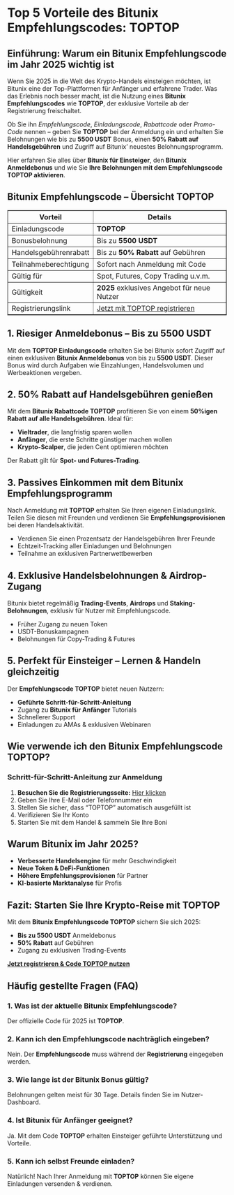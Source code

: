 <h1>Top 5 Vorteile des Bitunix Empfehlungscodes: TOPTOP</h1>

<h2>Einführung: Warum ein Bitunix Empfehlungscode im Jahr 2025 wichtig ist</h2>
<p>Wenn Sie 2025 in die Welt des Krypto-Handels einsteigen möchten, ist Bitunix eine der Top-Plattformen für Anfänger und erfahrene Trader. Was das Erlebnis noch besser macht, ist die Nutzung eines <strong>Bitunix Empfehlungscodes</strong> wie <strong>TOPTOP</strong>, der exklusive Vorteile ab der Registrierung freischaltet.</p>
<p>Ob Sie ihn <em>Empfehlungscode</em>, <em>Einladungscode</em>, <em>Rabattcode</em> oder <em>Promo-Code</em> nennen – geben Sie <strong>TOPTOP</strong> bei der Anmeldung ein und erhalten Sie Belohnungen wie bis zu <strong>5500 USDT</strong> Bonus, einen <strong>50% Rabatt auf Handelsgebühren</strong> und Zugriff auf Bitunix’ neuestes Belohnungsprogramm.</p>
<p>Hier erfahren Sie alles über <strong>Bitunix für Einsteiger</strong>, den <strong>Bitunix Anmeldebonus</strong> und wie Sie <strong>Ihre Belohnungen mit dem Empfehlungscode TOPTOP aktivieren</strong>.</p>

<h2>Bitunix Empfehlungscode – Übersicht TOPTOP</h2>
<table border="1" cellpadding="8" cellspacing="0">
<tr>
<th>Vorteil</th>
<th>Details</th>
</tr>
<tr>
<td>Einladungscode</td>
<td><strong>TOPTOP</strong></td>
</tr>
<tr>
<td>Bonusbelohnung</td>
<td>Bis zu <strong>5500 USDT</strong></td>
</tr>
<tr>
<td>Handelsgebührenrabatt</td>
<td>Bis zu <strong>50% Rabatt</strong> auf Gebühren</td>
</tr>
<tr>
<td>Teilnahmeberechtigung</td>
<td>Sofort nach Anmeldung mit Code</td>
</tr>
<tr>
<td>Gültig für</td>
<td>Spot, Futures, Copy Trading u.v.m.</td>
</tr>
<tr>
<td>Gültigkeit</td>
<td><strong>2025</strong> exklusives Angebot für neue Nutzer</td>
</tr>
<tr>
<td>Registrierungslink</td>
<td><a href="https://www.bitunix.com/register?vipCode=TOPTOP" target="_blank">Jetzt mit TOPTOP registrieren</a></td>
</tr>
</table>

<h2>1. Riesiger Anmeldebonus – Bis zu 5500 USDT</h2>
<p>Mit dem <strong>TOPTOP Einladungscode</strong> erhalten Sie bei Bitunix sofort Zugriff auf einen exklusiven <strong>Bitunix Anmeldebonus</strong> von bis zu <strong>5500 USDT</strong>. Dieser Bonus wird durch Aufgaben wie Einzahlungen, Handelsvolumen und Werbeaktionen vergeben.</p>

<h2>2. 50% Rabatt auf Handelsgebühren genießen</h2>
<p>Mit dem <strong>Bitunix Rabattcode TOPTOP</strong> profitieren Sie von einem <strong>50%igen Rabatt auf alle Handelsgebühren</strong>. Ideal für:</p>
<ul>
<li><strong>Vieltrader</strong>, die langfristig sparen wollen</li>
<li><strong>Anfänger</strong>, die erste Schritte günstiger machen wollen</li>
<li><strong>Krypto-Scalper</strong>, die jeden Cent optimieren möchten</li>
</ul>
<p>Der Rabatt gilt für <strong>Spot- und Futures-Trading</strong>.</p>

<h2>3. Passives Einkommen mit dem Bitunix Empfehlungsprogramm</h2>
<p>Nach Anmeldung mit <strong>TOPTOP</strong> erhalten Sie Ihren eigenen Einladungslink. Teilen Sie diesen mit Freunden und verdienen Sie <strong>Empfehlungsprovisionen</strong> bei deren Handelsaktivität.</p>
<ul>
<li>Verdienen Sie einen Prozentsatz der Handelsgebühren Ihrer Freunde</li>
<li>Echtzeit-Tracking aller Einladungen und Belohnungen</li>
<li>Teilnahme an exklusiven Partnerwettbewerben</li>
</ul>

<h2>4. Exklusive Handelsbelohnungen & Airdrop-Zugang</h2>
<p>Bitunix bietet regelmäßig <strong>Trading-Events</strong>, <strong>Airdrops</strong> und <strong>Staking-Belohnungen</strong>, exklusiv für Nutzer mit Empfehlungscode.</p>
<ul>
<li>Früher Zugang zu neuen Token</li>
<li>USDT-Bonuskampagnen</li>
<li>Belohnungen für Copy-Trading & Futures</li>
</ul>

<h2>5. Perfekt für Einsteiger – Lernen & Handeln gleichzeitig</h2>
<p>Der <strong>Empfehlungscode TOPTOP</strong> bietet neuen Nutzern:</p>
<ul>
<li><strong>Geführte Schritt-für-Schritt-Anleitung</strong></li>
<li>Zugang zu <strong>Bitunix für Anfänger</strong> Tutorials</li>
<li>Schnellerer Support</li>
<li>Einladungen zu AMAs & exklusiven Webinaren</li>
</ul>

<h2>Wie verwende ich den Bitunix Empfehlungscode TOPTOP?</h2>

<h3>Schritt-für-Schritt-Anleitung zur Anmeldung</h3>
<ol>
<li><strong>Besuchen Sie die Registrierungsseite:</strong> <a href="https://www.bitunix.com/register?vipCode=TOPTOP" target="_blank">Hier klicken</a></li>
<li>Geben Sie Ihre E-Mail oder Telefonnummer ein</li>
<li>Stellen Sie sicher, dass “TOPTOP” automatisch ausgefüllt ist</li>
<li>Verifizieren Sie Ihr Konto</li>
<li>Starten Sie mit dem Handel & sammeln Sie Ihre Boni</li>
</ol>

<h2>Warum Bitunix im Jahr 2025?</h2>
<ul>
<li><strong>Verbesserte Handelsengine</strong> für mehr Geschwindigkeit</li>
<li><strong>Neue Token & DeFi-Funktionen</strong></li>
<li><strong>Höhere Empfehlungsprovisionen</strong> für Partner</li>
<li><strong>KI-basierte Marktanalyse</strong> für Profis</li>
</ul>

<h2>Fazit: Starten Sie Ihre Krypto-Reise mit TOPTOP</h2>
<p>Mit dem <strong>Bitunix Empfehlungscode TOPTOP</strong> sichern Sie sich 2025:</p>
<ul>
<li><strong>Bis zu 5500 USDT</strong> Anmeldebonus</li>
<li><strong>50% Rabatt</strong> auf Gebühren</li>
<li>Zugang zu exklusiven Trading-Events</li>
</ul>
<p><a href="https://www.bitunix.com/register?vipCode=TOPTOP" target="_blank"><strong>Jetzt registrieren & Code TOPTOP nutzen</strong></a></p>

<h2>Häufig gestellte Fragen (FAQ)</h2>

<h3>1. Was ist der aktuelle Bitunix Empfehlungscode?</h3>
<p>Der offizielle Code für 2025 ist <strong>TOPTOP</strong>.</p>

<h3>2. Kann ich den Empfehlungscode nachträglich eingeben?</h3>
<p>Nein. Der <strong>Empfehlungscode</strong> muss während der <strong>Registrierung</strong> eingegeben werden.</p>

<h3>3. Wie lange ist der Bitunix Bonus gültig?</h3>
<p>Belohnungen gelten meist für 30 Tage. Details finden Sie im Nutzer-Dashboard.</p>

<h3>4. Ist Bitunix für Anfänger geeignet?</h3>
<p>Ja. Mit dem Code <strong>TOPTOP</strong> erhalten Einsteiger geführte Unterstützung und Vorteile.</p>

<h3>5. Kann ich selbst Freunde einladen?</h3>
<p>Natürlich! Nach Ihrer Anmeldung mit <strong>TOPTOP</strong> können Sie eigene Einladungen versenden & verdienen.</p>

</body>
</html>
